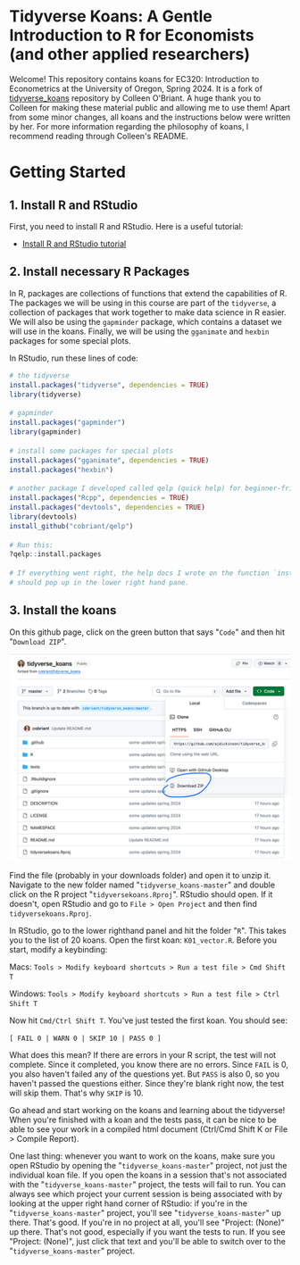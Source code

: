 # Tidyverse Koans: A Gentle Introduction to R for Economists (and other applied researchers)

Welcome! This repository contains koans for EC320: Introduction to Econometrics at the University of Oregon, Spring 2024. It is a fork of [tidyverse_koans](https://github.com/cobriant/tidyverse_koans) repository by Colleen O'Briant. A huge thank you to Colleen for making these material public and allowing me to use them! Apart from some minor changes, all koans and the instructions below were written by her. For more information regarding the philosophy of koans, I recommend reading through Colleen's README.

# Getting Started

## 1. Install R and RStudio

First, you need to install R and RStudio. Here is a useful tutorial:

- [Install R and RStudio tutorial](https://learnr-examples.shinyapps.io/ex-setup-r/#section-welcome)

## 2. Install necessary R Packages

In R, packages are collections of functions that extend the capabilities of R. The packages we will be using in this course are part of the `tidyverse`, a collection of packages that work together to make data science in R easier. We will also be using the `gapminder` package, which contains a dataset we will use in the koans. Finally, we will be using the `gganimate` and `hexbin` packages for some special plots.

In RStudio, run these lines of code:

```r
# the tidyverse
install.packages("tidyverse", dependencies = TRUE)
library(tidyverse)

# gapminder
install.packages("gapminder")
library(gapminder)

# install some packages for special plots
install.packages("gganimate", dependencies = TRUE)
install.packages("hexbin")

# another package I developed called qelp (quick help) for beginner-friendly help docs
install.packages("Rcpp", dependencies = TRUE)
install.packages("devtools", dependencies = TRUE)
library(devtools)
install_github("cobriant/qelp")

# Run this:
?qelp::install.packages

# If everything went right, the help docs I wrote on the function `install.packages` 
# should pop up in the lower right hand pane.
```

## 3. Install the koans

On this github page, click on the green button that says "`Code`" and then hit "`Download ZIP`".

![](green-button.png)

Find the file (probably in your downloads folder) and open it to unzip it. Navigate to the new folder named "`tidyverse_koans-master`" and double click on the R project "`tidyversekoans.Rproj`". RStudio should open. If it doesn't, open RStudio and go to `File > Open Project` and then find `tidyversekoans.Rproj`.

In RStudio, go to the lower righthand panel and hit the folder "`R`". This takes you to the list of 20 koans. Open the first koan: `K01_vector.R`. Before you start, modify a keybinding:

Macs: `Tools > Modify keyboard shortcuts > Run a test file > Cmd Shift T`

Windows: `Tools > Modify keyboard shortcuts > Run a test file > Ctrl Shift T`

Now hit `Cmd/Ctrl Shift T`. You've just tested the first koan. You should see:

`[ FAIL 0 | WARN 0 | SKIP 10 | PASS 0 ]`

What does this mean? If there are errors in your R script, the test will not complete. Since it completed, you know there are no errors. Since `FAIL` is 0, you also haven't failed any of the questions yet. But `PASS` is also 0, so you haven't passed the questions either. Since they're blank right now, the test will skip them. That's why `SKIP` is 10.

Go ahead and start working on the koans and learning about the tidyverse! When you're finished with a koan and the tests pass, it can be nice to be able to see your work in a compiled html document (Ctrl/Cmd Shift K or File > Compile Report).

One last thing: whenever you want to work on the koans, make sure you open RStudio by opening the "`tidyverse_koans-master`" project, not just the individual koan file. If you open the koans in a session that's not associated with the "`tidyverse_koans-master`" project, the tests will fail to run. You can always see which project your current session is being associated with by looking at the upper right hand corner of RStudio: if you're in the "`tidyverse_koans-master`" project, you'll see "`tidyverse_koans-master`" up there. That's good. If you're in no project at all, you'll see "Project: (None)" up there. That's not good, especially if you want the tests to run. If you see "Project: (None)", just click that text and you'll be able to switch over to the "`tidyverse_koans-master`" project.

